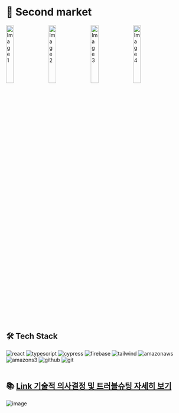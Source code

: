 # 🎉 Second market

<div>
  <img src="https://github.com/Changsoon-Yun/second-market/assets/92949174/50f437c3-14b2-4ce6-ac65-fa0b0172c493" alt="Image 1" width="20%" style="display:inline-block; margin-right:10px;">
  <img src="https://github.com/Changsoon-Yun/second-market/assets/92949174/02bf7b24-3ead-4052-bb51-d63525934b97" alt="Image 2" width="20%" style="display:inline-block; margin-right:10px;">
  <img src="https://github.com/Changsoon-Yun/second-market/assets/92949174/0728b8bf-a984-4373-adf7-a55bed0bc9d5" alt="Image 3" width="20%" style="display:inline-block; margin-right:10px;">
  <img src="https://github.com/Changsoon-Yun/second-market/assets/92949174/299b79bd-41f1-42d5-97ba-50ea1f19f92e" alt="Image 4" width="20%" style="display:inline-block;">
</div>

<br />

## 🛠 Tech Stack

<div> 
  <img alt="react" src="https://img.shields.io/badge/react-61DAFB?style=for-the-badge&logo=react&logoColor=black"> 
  <img alt="typescript" src="https://img.shields.io/badge/typescript-3178C6?style=for-the-badge&logo=typescript&logoColor=black"> 
  <img alt="cypress" src="https://img.shields.io/badge/cypress-69D3A7?style=for-the-badge&logo=cypress&logoColor=black"> 
  <img alt="firebase" src="https://img.shields.io/badge/firebase-FFCA28?style=for-the-badge&logo=firebase&logoColor=white">
  <img alt="tailwind" src="https://img.shields.io/badge/tailwind-06B6D4?style=for-the-badge&logo=tailwind&logoColor=white">
  <img alt="amazonaws" src="https://img.shields.io/badge/amazonaws-232F3E?style=for-the-badge&logo=amazonaws&logoColor=white"> 
  <img alt="amazons3" src="https://img.shields.io/badge/amazons3-569A31?style=for-the-badge&logo=amazons3&logoColor=white"> 
  <img alt="github" src="https://img.shields.io/badge/github-181717?style=for-the-badge&logo=github&logoColor=white">
  <img alt="git" src="https://img.shields.io/badge/git-F05032?style=for-the-badge&logo=git&logoColor=white">
</div>

<br />

## **📚 [Link 기술적 의사결정 및 트러블슈팅 자세히 보기](https://changsoonyun.notion.site/518829e937a0479fbc9ae56571e26658?pvs=4)**

![image](https://github.com/Changsoon-Yun/second-market/assets/92949174/d22c2834-2c5f-42dd-b73d-5ce5a43661d0)
